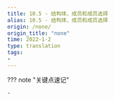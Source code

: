 ```yaml
---
title: 10.5 - 结构体、成员和成员选择
alias: 10.5 - 结构体、成员和成员选择
origin: /none/
origin_title: "none"
time: 2022-1-2
type: translation
tags:
- 
---
```


??? note "关键点速记"
	
	- 